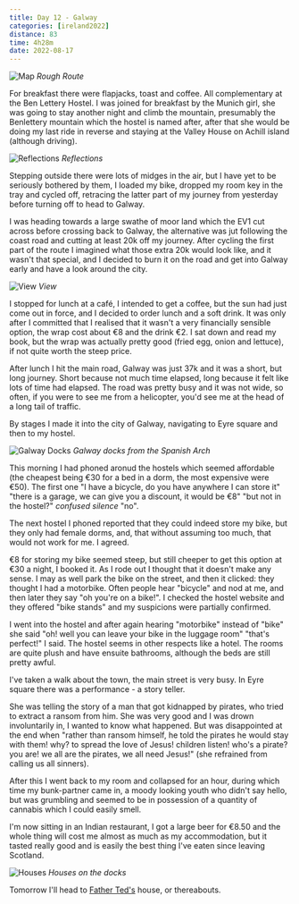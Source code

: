 ```yaml
--- 
title: Day 12 - Galway
categories: [ireland2022]
distance: 83
time: 4h28m
date: 2022-08-17
---
```


![Map](/images/ireland2022/20220817_map.jpg) 
*Rough Route*

For breakfast there were flapjacks, toast and coffee. All complementary at the
Ben Lettery Hostel. I was joined for breakfast by the Munich girl, she was
going to stay another night and climb the mountain, presumably the Benlettery
mountain which the hostel is named after, after that she would be doing my
last ride in reverse and staying at the Valley House on Achill island
(although driving).

![Reflections](/images/ireland2022/20220817_1.jpg) 
*Reflections*

Stepping outside there were lots of midges in the air, but I have yet to be
seriously bothered by them, I loaded my bike, dropped my room key in the tray
and cycled off, retracing the latter part of my journey from yesterday before
turning off to head to Galway.

I was heading towards a large swathe of moor land which the EV1 cut across
before crossing back to Galway, the alternative was jut following the coast
road and cutting at least 20k off my journey. After cycling the first part of
the route I imagined what those extra 20k would look like, and it wasn't that
special, and I decided to burn it on the road and get into Galway early and
have a look around the city.

![View](/images/ireland2022/20220817_2.jpg) 
*View*

I stopped for lunch at a café, I intended to get a coffee, but the sun had
just come out in force, and I decided to order lunch and a soft drink. It was
only after I committed that I realised that it wasn't a very financially
sensible option, the wrap cost about €8 and the drink €2. I sat down and read
my book, but the wrap was actually pretty good (fried egg, onion and lettuce),
if not quite worth the steep price.

After lunch I hit the main road, Galway was just 37k and it was a short, but
long journey. Short because not much time elapsed, long because it felt like
lots of time had elapsed. The road was pretty busy and it was not wide, so
often, if you were to see me from a helicopter, you'd see me at the head of a
long tail of traffic.

By stages I made it into the city of Galway, navigating to Eyre square and
then to my hostel.

![Galway Docks](/images/ireland2022/20220817_3.jpg) 
*Galway docks from the Spanish Arch*

This morning I had phoned aronud the hostels which seemed affordable (the
cheapest being €30 for a bed in a dorm, the most expensive were €50). The
first one "I have a bicycle, do you have anywhere I can store it" "there is a
garage, we can give you a discount, it would be €8" "but not in the hostel?" _confused
silence_ "no".

The next hostel I phoned reported that they could indeed store my bike, but
they only had female dorms, and, that without assuming too much, that would
not work for me. I agreed.

€8 for storing my bike seemed steep, but still cheeper to get this option at
€30 a night, I booked it. As I rode out I thought that it doesn't make any
sense. I may as well park the bike on the street, and then it clicked: they
thought I had a motorbike. Often people hear "bicycle" and nod at me, and then
later they say "oh you're on a bike!". I checked the hostel website and they
offered "bike stands" and my suspicions were partially confirmed.

I went into the hostel and after again hearing "motorbike" instead of "bike"
she said "oh! well you can leave your bike in the luggage room" "that's
perfect!" I said. The hostel seems in other respects like a hotel. The rooms
are quite plush and have ensuite bathrooms, although the beds are still pretty
awful.

I've taken a walk about the town, the main street is very busy. In Eyre square
there was a performance - a story teller. 

She was telling the story of a man that got kidnapped by pirates, who tried to
extract a ransom from him. She was very good and I was drown involuntarily in,
I wanted to know what happened. But was disappointed at the end when "rather
than ransom himself, he told the pirates he would stay with them! why? to
spread the love of Jesus! children listen! who's a pirate? you are! we all are
the pirates, we all need Jesus!" (she refrained from calling us all sinners).

After this I went back to my room and collapsed for an hour, during which time
my bunk-partner came in, a moody looking youth who didn't say hello, but was
grumbling and seemed to be in possession of a quantity of cannabis which I
could easily smell.

I'm now sitting in an Indian restaurant, I got a large beer for €8.50 and the
whole thing will cost me almost as much as my accommodation, but it tasted
really good and is easily the best thing I've eaten since leaving Scotland.

![Houses](/images/ireland2022/20220817_4.jpg) 
*Houses on the docks*

Tomorrow I'll head to [Father Ted's](https://en.wikipedia.org/wiki/Father_Ted) house, or thereabouts.
